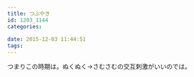 ```yaml
---
title: つぶやき
id: 1203_1144
categories:
   
date: 2015-12-03 11:44:51
tags:
---
```


つまりこの時期は。ぬくぬく→さむさむの交互刺激がいいのでは。